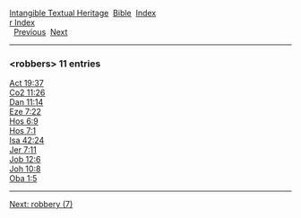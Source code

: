 [Intangible Textual Heritage](../../index)  [Bible](../index) 
[Index](index)   
[r Index](_r_)  
  [Previous](c09588)  [Next](c09590) 

------------------------------------------------------------------------

### &lt;robbers&gt; 11 entries

[Act 19:37](../kjv/act019.htm#037)  
[Co2 11:26](../kjv/co2011.htm#026)  
[Dan 11:14](../kjv/dan011.htm#014)  
[Eze 7:22](../kjv/eze007.htm#022)  
[Hos 6:9](../kjv/hos006.htm#009)  
[Hos 7:1](../kjv/hos007.htm#001)  
[Isa 42:24](../kjv/isa042.htm#024)  
[Jer 7:11](../kjv/jer007.htm#011)  
[Job 12:6](../kjv/job012.htm#006)  
[Joh 10:8](../kjv/joh010.htm#008)  
[Oba 1:5](../kjv/oba001.htm#005)  

------------------------------------------------------------------------

[Next: robbery (7)](c09590)
